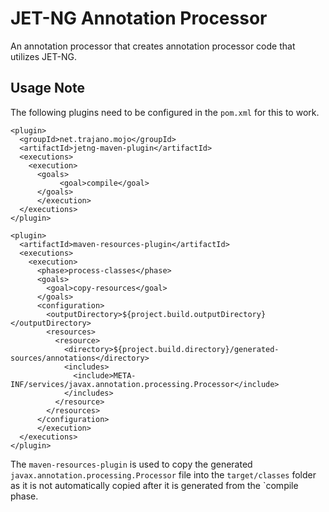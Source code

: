 JET-NG Annotation Processor 
===========================

An annotation processor that creates annotation processor code that utilizes 
JET-NG.

## Usage Note

The following plugins need to be configured in the `pom.xml` for this to work.

    <plugin>
      <groupId>net.trajano.mojo</groupId>
      <artifactId>jetng-maven-plugin</artifactId>
      <executions>
        <execution>
          <goals>
        	   <goal>compile</goal>
          </goals>
    	  </execution>
      </executions>
    </plugin>

    <plugin>
      <artifactId>maven-resources-plugin</artifactId>
      <executions>
        <execution>
          <phase>process-classes</phase>
          <goals>
            <goal>copy-resources</goal>
          </goals>
          <configuration>
            <outputDirectory>${project.build.outputDirectory}</outputDirectory>
            <resources>
              <resource>
                <directory>${project.build.directory}/generated-sources/annotations</directory>
                <includes>
                  <include>META-INF/services/javax.annotation.processing.Processor</include>
                </includes>
              </resource>
            </resources>
          </configuration>
    	  </execution>
      </executions>
    </plugin>

The `maven-resources-plugin` is used to copy the generated
`javax.annotation.processing.Processor` file into the `target/classes` 
folder as it is not automatically copied after it is generated from the `compile
phase.
  